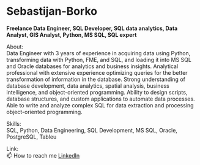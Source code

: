 # Sebastijan-Borko
**Freelance Data Engineer, SQL Developer, SQL data analytics, Data Analyst, GIS Analyst, Python, MS SQL, SQL expert**

About:</br>
Data Engineer with 3 years of experience in acquiring data using Python, transforming data with Python, FME, and SQL, and loading it into MS SQL and Oracle databases for analytics and business insights. Analytical professional with extensive experience optimizing queries for the better transformation of information in the database. Strong understanding of database development, data analytics, spatial analysis, business intelligence, and object-oriented programming. Ability to design scripts, database structures, and custom applications to automate data processes. Able to write and analyze complex SQL for data extraction and processing object-oriented programming.

Skills: </br>
SQL, Python, Data Engineering, SQL Development, MS SQL, Oracle, PostgreSQL, Tableu

Link:</br>
📫 How to reach me <a href="https://www.linkedin.com/in/sebastijan-borko-data-engineer-sql-developer-data-analyst/" target="_blank"> LinkedIn </a>
